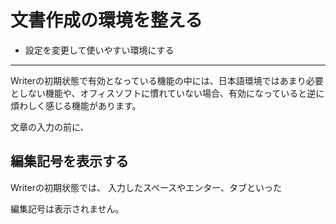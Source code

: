 # 文書作成の環境を整える

- 設定を変更して使いやすい環境にする

----

Writerの初期状態で有効となっている機能の中には、日本語環境ではあまり必要としない機能や、オフィスソフトに慣れていない場合、有効になっていると逆に煩わしく感じる機能があります。

文章の入力の前に、







## 編集記号を表示する


Writerの初期状態では、
入力したスペースやエンター、タブといった

編集記号は表示されません。

##
